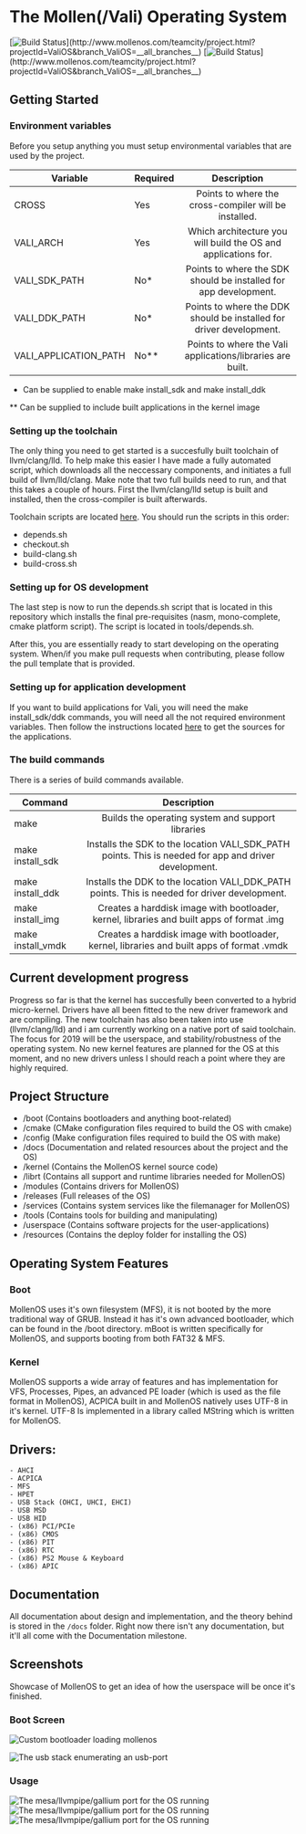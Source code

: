 
# The Mollen(/Vali) Operating System 

[![Build Status](http://www.mollenos.com/teamcity/app/rest/builds/buildType:(id:ValiOS_I386_Build)/statusIcon)](http://www.mollenos.com/teamcity/project.html?projectId=ValiOS&branch_ValiOS=__all_branches__)
[![Build Status](http://www.mollenos.com/teamcity/app/rest/builds/buildType:(id:ValiOS_Amd64_Build)/statusIcon)](http://www.mollenos.com/teamcity/project.html?projectId=ValiOS&branch_ValiOS=__all_branches__)

## Getting Started

### Environment variables
Before you setup anything you must setup environmental variables that are used by
the project.

| Variable              | Required | Description             |
| --------------------- |:-------- |:-----------------------:|
| CROSS                 | Yes      | Points to where the cross-compiler will be installed. |
| VALI_ARCH             | Yes      | Which architecture you will build the OS and applications for. |
| VALI_SDK_PATH         | No*      | Points to where the SDK should be installed for app development. |
| VALI_DDK_PATH         | No*      | Points to where the DDK should be installed for driver development. |
| VALI_APPLICATION_PATH | No**     | Points to where the Vali applications/libraries are built. |

* Can be supplied to enable make install_sdk and make install_ddk

** Can be supplied to include built applications in the kernel image

### Setting up the toolchain
The only thing you need to get started is a succesfully built toolchain of llvm/clang/lld. To help make this easier
I have made a fully automated script, which downloads all the neccessary components, and initiates a full build of llvm/lld/clang.
Make note that two full builds need to run, and that this takes a couple of hours. First the llvm/clang/lld setup is built and installed, then the cross-compiler is built afterwards.

Toolchain scripts are located [here](https://github.com/Meulengracht/vali-toolchain). You should run the scripts in this order:
- depends.sh
- checkout.sh
- build-clang.sh
- build-cross.sh

### Setting up for OS development
The last step is now to run the depends.sh script that is located in this repository which installs
the final pre-requisites (nasm, mono-complete, cmake platform script). The script is located in tools/depends.sh.

After this, you are essentially ready to start developing on the operating system. When/if you make pull requests
when contributing, please follow the pull template that is provided.

### Setting up for application development
If you want to build applications for Vali, you will need the make install_sdk/ddk commands, you will need all the not required environment variables. Then follow the instructions located [here](https://github.com/Meulengracht/vali-userspace) to get the sources for the applications.

### The build commands
There is a series of build commands available.

| Command           | Description             |
| ----------------- |:-----------------------:|
| make              | Builds the operating system and support libraries |
| make install_sdk  | Installs the SDK to the location VALI_SDK_PATH points. This is needed for app and driver development. |
| make install_ddk  | Installs the DDK to the location VALI_DDK_PATH points. This is needed for driver development. |
| make install_img  | Creates a harddisk image with bootloader, kernel, libraries and built apps of format .img |
| make install_vmdk | Creates a harddisk image with bootloader, kernel, libraries and built apps of format .vmdk |

## Current development progress

Progress so far is that the kernel has succesfully been converted to a hybrid micro-kernel. Drivers have all been fitted to the new driver framework and
are compiling. The new toolchain has also been taken into use (llvm/clang/lld) and i am currently working on a native port of said toolchain. The focus
for 2019 will be the userspace, and stability/robustness of the operating system. No new kernel features are planned for the OS at this moment,
and no new drivers unless I should reach a point where they are highly required.

## Project Structure

- /boot (Contains bootloaders and anything boot-related)
- /cmake (CMake configuration files required to build the OS with cmake)
- /config (Make configuration files required to build the OS with make)
- /docs (Documentation and related resources about the project and the OS)
- /kernel (Contains the MollenOS kernel source code)
- /librt (Contains all support and runtime libraries needed for MollenOS)
- /modules (Contains drivers for MollenOS)
- /releases (Full releases of the OS)
- /services (Contains system services like the filemanager for MollenOS)
- /tools (Contains tools for building and manipulating)
- /userspace (Contains software projects for the user-applications)
- /resources (Contains the deploy folder for installing the OS)

## Operating System Features

### Boot
MollenOS uses it's own filesystem (MFS), it is not booted by the more traditional way of GRUB. Instead it has it's own advanced bootloader, which can be found in the /boot directory. mBoot is written specifically for MollenOS, and supports booting from both FAT32 & MFS.

### Kernel
MollenOS supports a wide array of features and has implementation for VFS, Processes, Pipes, an advanced PE loader (which is used as the file format in MollenOS), ACPICA built in and MollenOS natively uses UTF-8 in it's kernel. UTF-8 Is implemented in a library called MString which is written for MollenOS.

## Drivers:
    - AHCI
    - ACPICA
    - MFS
    - HPET
    - USB Stack (OHCI, UHCI, EHCI)
    - USB MSD
    - USB HID
    - (x86) PCI/PCIe
    - (x86) CMOS
    - (x86) PIT
    - (x86) RTC
    - (x86) PS2 Mouse & Keyboard
    - (x86) APIC

## Documentation

All documentation about design and implementation, and the theory behind is stored in the `/docs` folder. Right now there isn't any documentation, but it'll all come with the Documentation milestone.

## Screenshots

Showcase of MollenOS to get an idea of how the userspace will be once it's finished.

### Boot Screen

![Custom bootloader loading mollenos](docs/images/bootloader.png)

![The usb stack enumerating an usb-port](docs/images/usbstack.png)

### Usage

![The mesa/llvmpipe/gallium port for the OS running](docs/images/gfx1.png)
![The mesa/llvmpipe/gallium port for the OS running](docs/images/gfx2.png)
![The mesa/llvmpipe/gallium port for the OS running](docs/images/gfx4.png)

